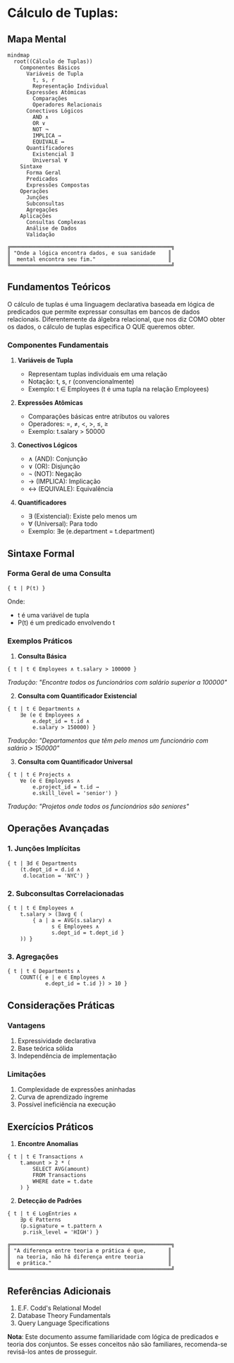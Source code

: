 # Cálculo de Tuplas: 

## Mapa Mental 

```mermaid
mindmap
  root((Cálculo de Tuplas))
    Componentes Básicos
      Variáveis de Tupla
        t, s, r
        Representação Individual
      Expressões Atômicas
        Comparações
        Operadores Relacionais
      Conectivos Lógicos
        AND ∧
        OR ∨
        NOT ¬
        IMPLICA →
        EQUIVALE ↔
      Quantificadores
        Existencial ∃
        Universal ∀
    Sintaxe
      Forma Geral
      Predicados
      Expressões Compostas
    Operações
      Junções
      Subconsultas
      Agregações
    Aplicações
      Consultas Complexas
      Análise de Dados
      Validação
```

```
╔═══════════════════════════════════════════════════╗
║ "Onde a lógica encontra dados, e sua sanidade    ║
║  mental encontra seu fim."                       ║
╚═══════════════════════════════════════════════════╝
```

## Fundamentos Teóricos

O cálculo de tuplas é uma linguagem declarativa baseada em lógica de predicados que permite expressar consultas em bancos de dados relacionais. Diferentemente da álgebra relacional, que nos diz COMO obter os dados, o cálculo de tuplas especifica O QUE queremos obter.

### Componentes Fundamentais

1. **Variáveis de Tupla**
   - Representam tuplas individuais em uma relação
   - Notação: t, s, r (convencionalmente)
   - Exemplo: t ∈ Employees (t é uma tupla na relação Employees)

2. **Expressões Atômicas**
   - Comparações básicas entre atributos ou valores
   - Operadores: =, ≠, <, >, ≤, ≥
   - Exemplo: t.salary > 50000

3. **Conectivos Lógicos**
   - ∧ (AND): Conjunção
   - ∨ (OR): Disjunção
   - ¬ (NOT): Negação
   - → (IMPLICA): Implicação
   - ↔ (EQUIVALE): Equivalência

4. **Quantificadores**
   - ∃ (Existencial): Existe pelo menos um
   - ∀ (Universal): Para todo
   - Exemplo: ∃e (e.department = t.department)

## Sintaxe Formal

### Forma Geral de uma Consulta
```
{ t | P(t) }
```
Onde:
- t é uma variável de tupla
- P(t) é um predicado envolvendo t

### Exemplos Práticos

1. **Consulta Básica**
```
{ t | t ∈ Employees ∧ t.salary > 100000 }
```
_Tradução: "Encontre todos os funcionários com salário superior a 100000"_

2. **Consulta com Quantificador Existencial**
```
{ t | t ∈ Departments ∧ 
    ∃e (e ∈ Employees ∧ 
        e.dept_id = t.id ∧ 
        e.salary > 150000) }
```
_Tradução: "Departamentos que têm pelo menos um funcionário com salário > 150000"_

3. **Consulta com Quantificador Universal**
```
{ t | t ∈ Projects ∧ 
    ∀e (e ∈ Employees ∧ 
        e.project_id = t.id → 
        e.skill_level = 'senior') }
```
_Tradução: "Projetos onde todos os funcionários são seniores"_

## Operações Avançadas

### 1. Junções Implícitas
```
{ t | ∃d ∈ Departments 
    (t.dept_id = d.id ∧ 
     d.location = 'NYC') }
```

### 2. Subconsultas Correlacionadas
```
{ t | t ∈ Employees ∧ 
    t.salary > (∃avg ∈ (
        { a | a = AVG(s.salary) ∧ 
              s ∈ Employees ∧ 
              s.dept_id = t.dept_id }
    )) }
```

### 3. Agregações
```
{ t | t ∈ Departments ∧ 
    COUNT({ e | e ∈ Employees ∧ 
            e.dept_id = t.id }) > 10 }
```

## Considerações Práticas

### Vantagens
1. Expressividade declarativa
2. Base teórica sólida
3. Independência de implementação

### Limitações
1. Complexidade de expressões aninhadas
2. Curva de aprendizado íngreme
3. Possível ineficiência na execução

## Exercícios Práticos

1. **Encontre Anomalias**
```
{ t | t ∈ Transactions ∧ 
    t.amount > 2 * (
        SELECT AVG(amount) 
        FROM Transactions 
        WHERE date = t.date
    ) }
```

2. **Detecção de Padrões**
```
{ t | t ∈ LogEntries ∧ 
    ∃p ∈ Patterns 
    (p.signature = t.pattern ∧ 
     p.risk_level = 'HIGH') }
```

```
╔═══════════════════════════════════════════════════╗
║ "A diferença entre teoria e prática é que,       ║
║  na teoria, não há diferença entre teoria        ║
║  e prática."                                     ║
╚═══════════════════════════════════════════════════╝
```

## Referências Adicionais

1. E.F. Codd's Relational Model
2. Database Theory Fundamentals
3. Query Language Specifications

**Nota**: Este documento assume familiaridade com lógica de predicados e teoria dos conjuntos. Se esses conceitos não são familiares, recomenda-se revisá-los antes de prosseguir.
